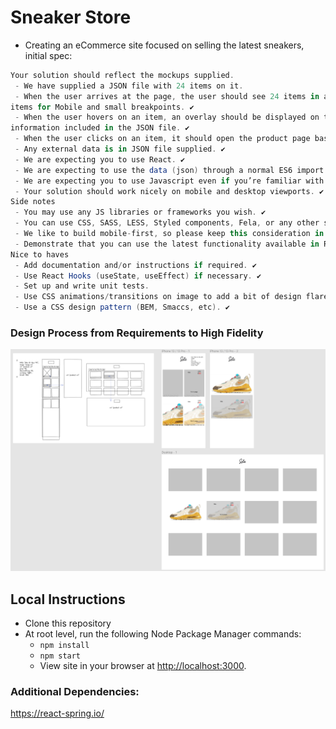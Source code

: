 # Sneaker Store
- Creating an eCommerce site focused on selling the latest sneakers, initial spec:
```c#
Your solution should reflect the mockups supplied.
 - We have supplied a JSON file with 24 items on it.
 - When the user arrives at the page, the user should see 24 items in a row of 4 items for Desktop and large breakpoints and 2
items for Mobile and small breakpoints. ✔️
 - When the user hovers on an item, an overlay should be displayed on top of the item. The overlay should contain all the product
information included in the JSON file. ✔️
 - When the user clicks on an item, it should open the product page based on the provided url in a new tab. ✔️
 - Any external data is in JSON file supplied. ✔️
 - We are expecting you to use React. ✔️
 - We are expecting to use the data (json) through a normal ES6 import ✔️
 - We are expecting you to use Javascript even if you’re familiar with Typescript. ✔️
 - Your solution should work nicely on mobile and desktop viewports. ✔️
Side notes
 - You may use any JS libraries or frameworks you wish. ✔️
 - You can use CSS, SASS, LESS, Styled components, Fela, or any other styling you like. ✔️
 - We like to build mobile-first, so please keep this consideration in mind. ✔️
 - Demonstrate that you can use the latest functionality available in React to achieve what you need. ✔️
Nice to haves
 - Add documentation and/or instructions if required. ✔️
 - Use React Hooks (useState, useEffect) if necessary. ✔️
 - Set up and write unit tests.
 - Use CSS animations/transitions on image to add a bit of design flare. ✔️
 - Use a CSS design pattern (BEM, Smaccs, etc). ✔️
```

### Design Process from Requirements to High Fidelity 
![](https://github.com/bM7tcHF88GBxDni/README-GIF-Storage/blob/main/sneaker-store/Sneaker%20Store%20Figma.png)

## Local Instructions
- Clone this repository
- At root level, run the following Node Package Manager commands:
  - `npm install`
  - `npm start`
  - View site in your browser at [http://localhost:3000](http://localhost:3000).

### Additional Dependencies:
https://react-spring.io/

